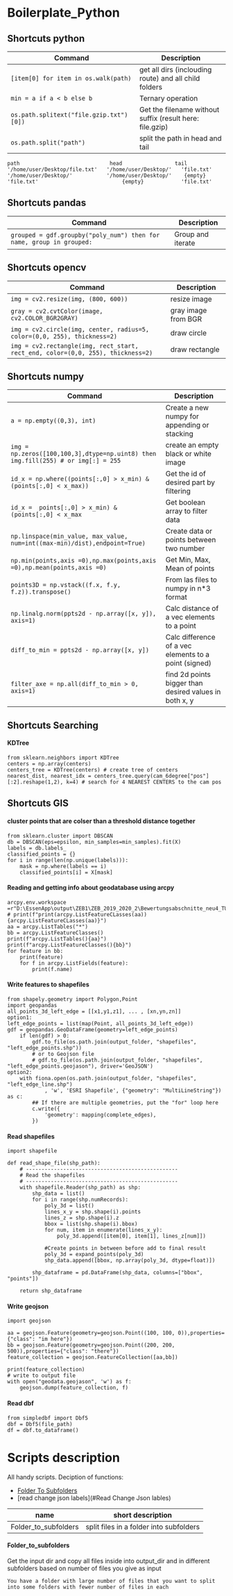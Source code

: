 # Boilerplate_Python

## Shortcuts python
| Command | Description |
| --- | --- |
| `[item[0] for item in os.walk(path)` | get all dirs (inclouding route) and all child folders |
| `min = a if a < b else b` | Ternary operation
| `os.path.splitext("file.gzip.txt")[0])` | Get the filename without suffix (result here: file.gzip)
| `os.path.split("path")` | split the path in head and tail
```example
path                             head                 tail
'/home/user/Desktop/file.txt'   '/home/user/Desktop/'   'file.txt'
'/home/user/Desktop/'           '/home/user/Desktop/'    {empty}
'file.txt'                           {empty}            'file.txt'
```

## Shortcuts pandas
| Command | Description |
| --- | --- |
| `grouped = gdf.groupby("poly_num") then for name, group in grouped:` | Group and iterate |

## Shortcuts opencv
| Command | Description |
| --- | --- |
| `img = cv2.resize(img, (800, 600))` | resize image
| `gray = cv2.cvtColor(image, cv2.COLOR_BGR2GRAY)` | gray image from BGR |
| `img = cv2.circle(img, center, radius=5, color=(0,0, 255), thickness=2)` | draw circle |
| `img = cv2.rectangle(img, rect_start, rect_end, color=(0,0, 255), thickness=2)` | draw rectangle |


## Shortcuts numpy
| Command | Description |
| --- | --- |
| `a = np.empty((0,3), int)` | Create a new numpy for appending or stacking |
| `img = np.zeros([100,100,3],dtype=np.uint8) then img.fill(255) # or img[:] = 255` | create an empty black or white image
| `id_x = np.where((points[:,0] > x_min) & (points[:,0] < x_max))` | Get the id of desired part by filtering|
| `id_x =  points[:,0] > x_min) & (points[:,0] < x_max` | Get boolean array to filter data|
| `np.linspace(min_value, max_value, num=int((max-min)/dist),endpoint=True)` | Create data or points between two number|
| `np.min(points,axis =0),np.max(points,axis =0),np.mean(points,axis =0)` | Get Min, Max, Mean of points
| `points3D = np.vstack((f.x, f.y, f.z)).transpose()` | From las files to numpy in n*3 format
| `np.linalg.norm(ppts2d - np.array([x, y]), axis=1)` | Calc distance of a vec elements to a point
| `diff_to_min = ppts2d - np.array([x, y])` | Calc difference of a vec elements to a point (signed)
| `filter_axe = np.all(diff_to_min > 0, axis=1)` | find 2d points bigger than desired values in both x, y


## Shortcuts Searching
#### KDTree
```
from sklearn.neighbors import KDTree
centers = np.array(centers)
centers_tree = KDTree(centers) # create tree of centers
nearest_dist, nearest_idx = centers_tree.query(cam_6degree["pos"][:2].reshape(1,2), k=4) # search for 4 NEAREST CENTERS to the cam pos
```
## Shortcuts GIS
#### cluster points that are colser than a threshold distance together 
``` 
from sklearn.cluster import DBSCAN
db = DBSCAN(eps=epsilon, min_samples=min_samples).fit(X)
labels = db.labels_
classified_points = {}
for i in range(len(np.unique(labels))):  
    mask = np.where(labels == i)  
    classified_points[i] = X[mask]  
```
#### Reading and getting info about geodatabase using arcpy 
``` 
arcpy.env.workspace  =r"D:\EssenApp\output\ZEB1\ZEB_2019_2020_2\Bewertungsabschnitte_neu4_TUEV_1990.gdb"
# print(f"print(arcpy.ListFeatureCLasses(aa)){arcpy.ListFeatureCLasses(aa)}")
aa = arcpy.ListTables("*")
bb = arcpy.ListFeatureClasses()
print(f"arcpy.ListTables(){aa}")
print(f"arcpy.ListFeatureClasses(){bb}")
for feature in bb:
    print(feature)
    for f in arcpy.ListFields(feature):
        print(f.name)  
```


#### Write features to shapefiles
``` 
from shapely.geometry import Polygon,Point
import geopandas
all_points_3d_left_edge = [[x1,y1,z1], ... , [xn,yn,zn]]
option1:
left_edge_points = list(map(Point, all_points_3d_left_edge))
gdf = geopandas.GeoDataFrame(geometry=left_edge_points)
    if len(gdf) > 0:
        gdf.to_file(os.path.join(output_folder, "shapefiles", "left_edge_points.shp"))
        # or to Geojson file
        # gdf.to_file(os.path.join(output_folder, "shapefiles", "left_edge_points.geojason"), driver='GeoJSON')
option2:
    with fiona.open(os.path.join(output_folder, "shapefiles", "left_edge_line.shp")
            , 'w', 'ESRI Shapefile', {"geometry": "MultiLineString"}) as c:
        ## If there are multiple geometries, put the "for" loop here
        c.write({
            'geometry': mapping(complete_edges),
        })

```


#### Read shapefiles
``` 
import shapefile

def read_shape_file(shp_path):
    # -------------------------------------------------
    # Read the shapefiles
    # -------------------------------------------------
    with shapefile.Reader(shp_path) as shp:
        shp_data = list()
        for i in range(shp.numRecords):
            poly_3d = list()
            lines_x_y = shp.shape(i).points
            lines_z = shp.shape(i).z
            bbox = list(shp.shape(i).bbox)
            for num, item in enumerate(lines_x_y):
                poly_3d.append([item[0], item[1], lines_z[num]])

            #Create points in between before add to final result
            poly_3d = expand_points(poly_3d)
            shp_data.append([bbox, np.array(poly_3d, dtype=float)])

        shp_dataframe = pd.DataFrame(shp_data, columns=["bbox", "points"])

    return shp_dataframe

```

#### Write geojson 
``` 
import geojson

aa = geojson.Feature(geometry=geojson.Point((100, 100, 0)),properties={"class": "im here"})
bb = geojson.Feature(geometry=geojson.Point((200, 200, 500)),properties={"class": "there"})
feature_collection = geojson.FeatureCollection([aa,bb])

print(feature_collection)
# write to output file
with open("geodata.geojason", 'w') as f:
    geojson.dump(feature_collection, f)
```


#### Read dbf
``` 
from simpledbf import Dbf5
dbf = Dbf5(file_path)
df = dbf.to_dataframe()
```




# Scripts description
All handy scripts. Deciption of functions:
- [Folder To Subfolders](#Folder_to_subfolders)
- [read change json labels](#Read Change Json lables)


| name | short description | 
| --- | --- | 
| Folder_to_subfolders | split files in a folder into subfolders |



#### Folder_to_subfolders
Get the input dir and copy all files inside into output_dir and in different subfolders based on number of files you give as input
```More description:
You have a folder with large number of files that you want to split into some folders with fewer number of files in each
```
